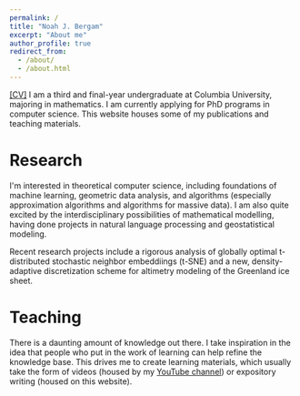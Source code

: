 ```yaml
---
permalink: /
title: "Noah J. Bergam"
excerpt: "About me"
author_profile: true
redirect_from: 
  - /about/
  - /about.html
---
```


<a href="CV.pdf">[CV]</a> I am a third and final-year undergraduate at Columbia University, majoring in mathematics. I am currently applying for PhD programs in computer science. This website houses some of my publications and teaching materials.




Research
======
I'm interested in theoretical computer science, including foundations of machine learning, geometric data analysis, and algorithms (especially approximation algorithms and algorithms for massive data). I am also quite excited by the interdisciplinary possibilities of mathematical modelling, having done projects in natural language processing and geostatistical modeling. 

Recent research projects include a rigorous analysis of globally optimal t-distributed stochastic neighbor embeddiings (t-SNE) and a new, density-adaptive discretization scheme for altimetry modeling of the Greenland ice sheet.


Teaching
======
There is a daunting amount of knowledge out there. I take inspiration in the idea that people who put in the work of learning can help refine the knowledge base. This drives me to create learning materials, which usually take the form of videos (housed by my <a href="https://www.youtube.com/user/njbergam">YouTube channel</a>) or expository writing (housed on this website). 